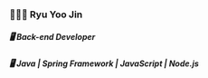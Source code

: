 ### 👩🏻‍💻 Ryu Yoo Jin
##### 🖥️ Back-end Developer
##### 🖥️ Java | Spring Framework | JavaScript | Node.js

<!--
**yyj9434/yyj9434** is a ✨ _special_ ✨ repository because its `README.md` (this file) appears on your GitHub profile.

Here are some ideas to get you started:

- 🔭 I’m currently working on ...
- 🌱 I’m currently learning ...
- 👯 I’m looking to collaborate on ...
- 🤔 I’m looking for help with ...
- 💬 Ask me about ...
- 📫 How to reach me: ...
- 😄 Pronouns: ...
- ⚡ Fun fact: ...
-->
